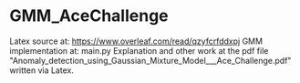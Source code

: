 # GMM_AceChallenge

Latex source at: https://www.overleaf.com/read/qzyfcrfddxpj
GMM implementation at: main.py
Explanation and other work at the pdf file "Anomaly_detection_using_Gaussian_Mixture_Model___Ace_Challenge.pdf" written via Latex.
